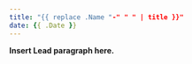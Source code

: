 ```yaml
---
title: "{{ replace .Name "-" " " | title }}"
date: {{ .Date }}
---
```


**Insert Lead paragraph here.**